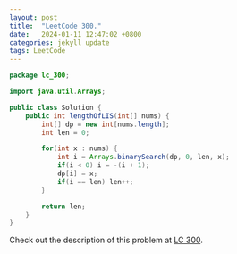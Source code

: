 ```yaml
---
layout: post
title:  "LeetCode 300."
date:   2024-01-11 12:47:02 +0800
categories: jekyll update
tags: LeetCode
---
```


```java
package lc_300;

import java.util.Arrays;

public class Solution {
    public int lengthOfLIS(int[] nums) {
        int[] dp = new int[nums.length];
        int len = 0;

        for(int x : nums) {
            int i = Arrays.binarySearch(dp, 0, len, x);
            if(i < 0) i = -(i + 1);
            dp[i] = x;
            if(i == len) len++;
        }

        return len;
    }
}
```

Check out the description of this problem at [LC 300][LC-300].

[LC-300]: https://leetcode.com/problemset/?search=300&page=1
